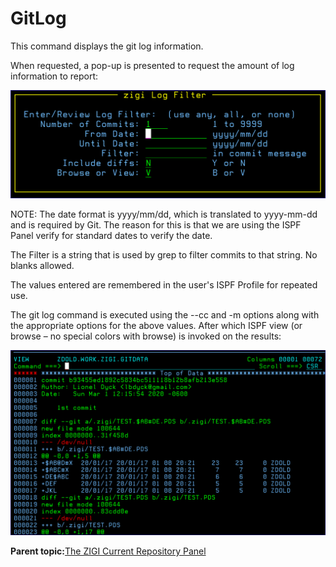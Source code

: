 # GitLog

This command displays the git log information.

When requested, a pop-up is presented to request the amount of log information to report:

![](media/img(46).png)

NOTE: The date format is yyyy/mm/dd, which is translated to yyyy-mm-dd and is required by Git. The reason for this is that we are using the ISPF Panel verify for standard dates to verify the date.

The Filter is a string that is used by grep to filter commits to that string. No blanks allowed.

The values entered are remembered in the user's ISPF Profile for repeated use.

The git log command is executed using the --cc and -m options along with the appropriate options for the above values. After which ISPF view \(or browse – no special colors with browse\) is invoked on the results:

![](media/img(47).png)

**Parent topic:**[The ZIGI Current Repository Panel](zOS_ISPF_Git_Interface_Users_Guide_V3R0_the_zigi_current_repository_panel.html)

